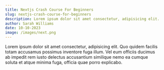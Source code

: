 ```yaml
---
title: Nextjs Crash Course For Beginners
slug: nextjs-crash-course-for-beginners
description: Lorem ipsum dolor sit amet consectetur, adipisicing elit. Quibusdam, rem.
author: Sarah Williams
date: 10-10-2023
image: /images/next.png
---
```


Lorem ipsum dolor sit amet consectetur, adipisicing elit. Quo quidem facilis totam accusamus possimus inventore fuga illum. Vel eum officiis ducimus ab impedit rem iusto delectus accusantium similique nemo ea cumque soluta et atque minima fuga, officia quae porro explicabo.
